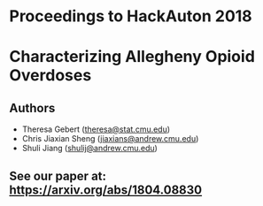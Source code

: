 # Proceedings to HackAuton 2018
# Characterizing Allegheny Opioid Overdoses
## Authors
* Theresa Gebert (theresa@stat.cmu.edu)
* Chris Jiaxian Sheng (jiaxians@andrew.cmu.edu)
* Shuli Jiang (shulij@andrew.cmu.edu)

## See our paper at: https://arxiv.org/abs/1804.08830
